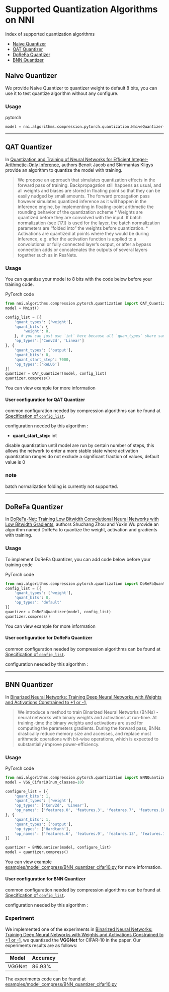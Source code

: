 # Supported Quantization Algorithms on NNI

Index of supported quantization algorithms
* [Naive Quantizer](#naive-quantizer)
* [QAT Quantizer](#qat-quantizer)
* [DoReFa Quantizer](#dorefa-quantizer)
* [BNN Quantizer](#bnn-quantizer)

## Naive Quantizer

We provide Naive Quantizer to quantizer weight to default 8 bits, you can use it to test quantize algorithm without any configure.

### Usage
pytorch
```python 
model = nni.algorithms.compression.pytorch.quantization.NaiveQuantizer(model).compress()
```

***

## QAT Quantizer
In [Quantization and Training of Neural Networks for Efficient Integer-Arithmetic-Only Inference](http://openaccess.thecvf.com/content_cvpr_2018/papers/Jacob_Quantization_and_Training_CVPR_2018_paper.pdf), authors Benoit Jacob and Skirmantas Kligys provide an algorithm to quantize the model with training.
> We propose an approach that simulates quantization effects in the forward pass of training. Backpropagation still happens as usual, and all weights and biases are stored in floating point so that they can be easily nudged by small amounts. The forward propagation pass however simulates quantized inference as it will happen in the inference engine, by implementing in floating-point arithmetic the rounding behavior of the quantization scheme * Weights are quantized before they are convolved with the input. If batch normalization (see [17]) is used for the layer, the batch normalization parameters are “folded into” the weights before quantization. * Activations are quantized at points where they would be during inference, e.g. after the activation function is applied to a convolutional or fully connected layer’s output, or after a bypass connection adds or concatenates the outputs of several layers together such as in ResNets.


### Usage
You can quantize your model to 8 bits with the code below before your training code.

PyTorch code
```python
from nni.algorithms.compression.pytorch.quantization import QAT_Quantizer
model = Mnist()

config_list = [{
    'quant_types': ['weight'],
    'quant_bits': {
        'weight': 8,
    }, # you can just use `int` here because all `quan_types` share same bits length, see config for `ReLu6` below.
    'op_types':['Conv2d', 'Linear']
}, {
    'quant_types': ['output'],
    'quant_bits': 8,
    'quant_start_step': 7000,
    'op_types':['ReLU6']
}]
quantizer = QAT_Quantizer(model, config_list)
quantizer.compress()
```

You can view example for more information

#### User configuration for QAT Quantizer

common configuration needed by compression algorithms can be found at [Specification of `config_list`](./QuickStart.md).

configuration needed by this algorithm :

* **quant_start_step:** int

disable quantization until model are run by certain number of steps, this allows the network to enter a more stable state where activation quantization ranges do not exclude a signiﬁcant fraction of values, default value is 0

### note

batch normalization folding is currently not supported.

***

## DoReFa Quantizer

In [DoReFa-Net: Training Low Bitwidth Convolutional Neural Networks with Low Bitwidth Gradients](https://arxiv.org/abs/1606.06160), authors Shuchang Zhou and Yuxin Wu provide an algorithm named DoReFa to quantize the weight, activation and gradients with training.

### Usage

To implement DoReFa Quantizer, you can add code below before your training code

PyTorch code
```python
from nni.algorithms.compression.pytorch.quantization import DoReFaQuantizer
config_list = [{ 
    'quant_types': ['weight'],
    'quant_bits': 8, 
    'op_types': 'default' 
}]
quantizer = DoReFaQuantizer(model, config_list)
quantizer.compress()
```

You can view example for more information

#### User configuration for DoReFa Quantizer

common configuration needed by compression algorithms can be found at [Specification of `config_list`](./QuickStart.md).

configuration needed by this algorithm :

***

## BNN Quantizer

In [Binarized Neural Networks: Training Deep Neural Networks with Weights and Activations Constrained to +1 or -1](https://arxiv.org/abs/1602.02830),
> We introduce a method to train Binarized Neural Networks (BNNs) - neural networks with binary weights and activations at run-time. At training-time the binary weights and activations are used for computing the parameters gradients. During the forward pass, BNNs drastically reduce memory size and accesses, and replace most arithmetic operations with bit-wise operations, which is expected to substantially improve power-efficiency.


### Usage

PyTorch code
```python
from nni.algorithms.compression.pytorch.quantization import BNNQuantizer
model = VGG_Cifar10(num_classes=10)

configure_list = [{
    'quant_bits': 1,
    'quant_types': ['weight'],
    'op_types': ['Conv2d', 'Linear'],
    'op_names': ['features.0', 'features.3', 'features.7', 'features.10', 'features.14', 'features.17', 'classifier.0', 'classifier.3']
}, {
    'quant_bits': 1,
    'quant_types': ['output'],
    'op_types': ['Hardtanh'],
    'op_names': ['features.6', 'features.9', 'features.13', 'features.16', 'features.20', 'classifier.2', 'classifier.5']
}]

quantizer = BNNQuantizer(model, configure_list)
model = quantizer.compress()
```

You can view example [examples/model_compress/BNN_quantizer_cifar10.py](https://github.com/microsoft/nni/tree/v1.9/examples/model_compress/BNN_quantizer_cifar10.py) for more information.

#### User configuration for BNN Quantizer

common configuration needed by compression algorithms can be found at [Specification of `config_list`](./QuickStart.md).

configuration needed by this algorithm :

### Experiment

We implemented one of the experiments in [Binarized Neural Networks: Training Deep Neural Networks with Weights and Activations Constrained to +1 or -1](https://arxiv.org/abs/1602.02830), we quantized the **VGGNet** for CIFAR-10 in the paper. Our experiments results are as follows:

| Model  | Accuracy |
| ------ | -------- |
| VGGNet | 86.93%   |


The experiments code can be found at [examples/model_compress/BNN_quantizer_cifar10.py](https://github.com/microsoft/nni/tree/v1.9/examples/model_compress/BNN_quantizer_cifar10.py) 
